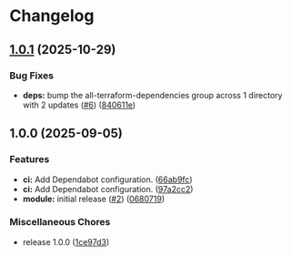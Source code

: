 # Changelog

## [1.0.1](https://github.com/gocloudLa/terraform-aws-wrapper-pritunl/compare/v1.0.0...v1.0.1) (2025-10-29)


### Bug Fixes

* **deps:** bump the all-terraform-dependencies group across 1 directory with 2 updates ([#6](https://github.com/gocloudLa/terraform-aws-wrapper-pritunl/issues/6)) ([840611e](https://github.com/gocloudLa/terraform-aws-wrapper-pritunl/commit/840611e0b5be2296c7e079b3f71ba88819bbe240))

## 1.0.0 (2025-09-05)


### Features

* **ci:** Add Dependabot configuration. ([66ab9fc](https://github.com/gocloudLa/terraform-aws-wrapper-pritunl/commit/66ab9fcbb63f6255f06e33babd1d817aa511856f))
* **ci:** Add Dependabot configuration. ([97a2cc2](https://github.com/gocloudLa/terraform-aws-wrapper-pritunl/commit/97a2cc205fcdeffd99f27a520db368b240d56168))
* **module:** initial release ([#2](https://github.com/gocloudLa/terraform-aws-wrapper-pritunl/issues/2)) ([0680719](https://github.com/gocloudLa/terraform-aws-wrapper-pritunl/commit/0680719cd8c66b2d3c54d7171cbcaf53b6136d49))


### Miscellaneous Chores

* release 1.0.0 ([1ce97d3](https://github.com/gocloudLa/terraform-aws-wrapper-pritunl/commit/1ce97d38dfcbd44342e07d34b94996dcef412114))
